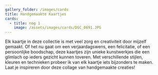 ```yaml
---
gallery_folder: /images/cards
title: Handgemaakte Kaartjes
cards:
  - title: nog 1
    image: /assets/images/cards/DSC_0691.JPG
---
```

Elk kaartje in deze collectie is met veel zorg en creativiteit door mijzelf gemaakt. Of het nu gaat om een verjaardagswens, een felicitatie, of een persoonlijke boodschap, deze kaartjes zijn unieke kunstwerkjes die een glimlach op ieders gezicht kunnen toveren. Met verschillende stijlen, kleuren en technieken probeer ik van elk kaartje iets bijzonders te maken. Laat je inspireren door deze collage van handgemaakte creaties!
